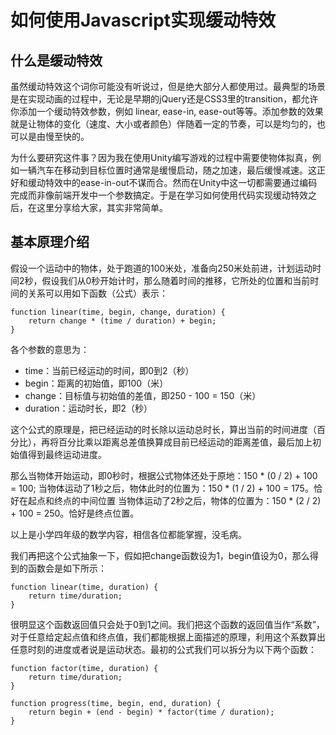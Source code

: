 # 如何使用Javascript实现缓动特效

## 什么是缓动特效

虽然缓动特效这个词你可能没有听说过，但是绝大部分人都使用过。最典型的场景是在实现动画的过程中，无论是早期的jQuery还是CSS3里的transition，都允许你添加一个缓动特效参数，例如 linear, ease-in, ease-out等等。添加参数的效果就是让物体的变化（速度、大小或者颜色）伴随着一定的节奏，可以是均匀的，也可以是由慢至快的。

为什么要研究这件事？因为我在使用Unity编写游戏的过程中需要使物体拟真，例如一辆汽车在移动到目标位置时通常是缓慢启动，随之加速，最后缓慢减速。这正好和缓动特效中的ease-in-out不谋而合。然而在Unity中这一切都需要通过编码完成而非像前端开发中一个参数搞定。于是在学习如何使用代码实现缓动特效之后，在这里分享给大家，其实非常简单。

## 基本原理介绍

假设一个运动中的物体，处于跑道的100米处，准备向250米处前进，计划运动时间2秒，假设我们从0秒开始计时，那么随着时间的推移，它所处的位置和当前时间的关系可以用如下函数（公式）表示：

```
function linear(time, begin, change, duration) {
    return change * (time / duration) + begin;
}
```

各个参数的意思为：
- time：当前已经运动的时间，即0到2（秒）
- begin：距离的初始值，即100（米）
- change：目标值与初始值的差值，即250 - 100 = 150（米）
- duration：运动时长，即2（秒）

这个公式的原理是，把已经运动的时长除以运动总时长，算出当前的时间进度（百分比），再将百分比乘以距离总差值换算成目前已经运动的距离差值，最后加上初始值得到最终运动进度。

那么当物体开始运动，即0秒时，根据公式物体还处于原地：150 * (0 / 2) + 100 = 100;
当物体运动了1秒之后，物体此时的位置为：150 * (1 / 2) + 100 = 175。恰好在起点和终点的中间位置
当物体运动了2秒之后，物体的位置为：150 * (2 / 2) + 100 = 250。恰好是终点位置。

以上是小学四年级的数学内容，相信各位都能掌握，没毛病。

我们再把这个公式抽象一下，假如把change函数设为1，begin值设为0，那么得到的函数会是如下所示：
```
function linear(time, duration) {
    return time/duration;
}
```

很明显这个函数返回值只会处于0到1之间。我们把这个函数的返回值当作“系数”，对于任意给定起点值和终点值，我们都能根据上面描述的原理，利用这个系数算出任意时刻的进度或者说是运动状态。最初的公式我们可以拆分为以下两个函数：
```
function factor(time, duration) {
    return time/duration;
}

function progress(time, begin, end, duration) {
    return begin + (end - begin) * factor(time / duration);
}
```